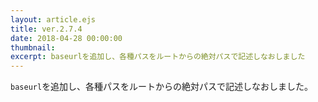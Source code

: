 ```yaml
---
layout: article.ejs
title: ver.2.7.4
date: 2018-04-28 00:00:00
thumbnail: 
excerpt: baseurlを追加し、各種パスをルートからの絶対パスで記述しなおしました
---
```


`baseurl`を追加し、各種パスをルートからの絶対パスで記述しなおしました。
